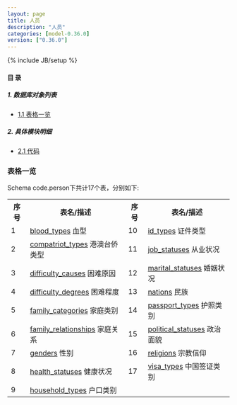 ```yaml
---
layout: page
title: 人员 
description: "人员"
categories: [model-0.36.0]
version: ["0.36.0"]
---
```

{% include JB/setup %}

#### 目 录

##### 1. 数据库对象列表
  * [1.1 表格一览](index.html#表格一览)

##### 2. 具体模块明细
* [2.1 代码](/model/code/person/all.html)

### 表格一览
Schema code.person下共计17个表，分别如下:

<table class="table table-bordered table-striped table-condensed">
  <tr>
    <th class="info_header text-center">序号</th>
    <th class="info_header">表名/描述</th>
    <th class="info_header text-center">序号</th>
    <th class="info_header">表名/描述</th>
  </tr>
  <tr>
    <td>1</td>
    <td><a href="/model/code/person/all.html#表格-blood_types-血型">blood_types</a> 血型</td>
    <td>10</td>
    <td><a href="/model/code/person/all.html#表格-id_types-证件类型">id_types</a> 证件类型</td>
  </tr>
  <tr>
    <td>2</td>
    <td><a href="/model/code/person/all.html#表格-compatriot_types-港澳台侨类型">compatriot_types</a> 港澳台侨类型</td>
    <td>11</td>
    <td><a href="/model/code/person/all.html#表格-job_statuses-从业状况">job_statuses</a> 从业状况</td>
  </tr>
  <tr>
    <td>3</td>
    <td><a href="/model/code/person/all.html#表格-difficulty_causes-困难原因">difficulty_causes</a> 困难原因</td>
    <td>12</td>
    <td><a href="/model/code/person/all.html#表格-marital_statuses-婚姻状况">marital_statuses</a> 婚姻状况</td>
  </tr>
  <tr>
    <td>4</td>
    <td><a href="/model/code/person/all.html#表格-difficulty_degrees-困难程度">difficulty_degrees</a> 困难程度</td>
    <td>13</td>
    <td><a href="/model/code/person/all.html#表格-nations-民族">nations</a> 民族</td>
  </tr>
  <tr>
    <td>5</td>
    <td><a href="/model/code/person/all.html#表格-family_categories-家庭类别">family_categories</a> 家庭类别</td>
    <td>14</td>
    <td><a href="/model/code/person/all.html#表格-passport_types-护照类别">passport_types</a> 护照类别</td>
  </tr>
  <tr>
    <td>6</td>
    <td><a href="/model/code/person/all.html#表格-family_relationships-家庭关系">family_relationships</a> 家庭关系</td>
    <td>15</td>
    <td><a href="/model/code/person/all.html#表格-political_statuses-政治面貌">political_statuses</a> 政治面貌</td>
  </tr>
  <tr>
    <td>7</td>
    <td><a href="/model/code/person/all.html#表格-genders-性别">genders</a> 性别</td>
    <td>16</td>
    <td><a href="/model/code/person/all.html#表格-religions-宗教信仰">religions</a> 宗教信仰</td>
  </tr>
  <tr>
    <td>8</td>
    <td><a href="/model/code/person/all.html#表格-health_statuses-健康状况">health_statuses</a> 健康状况</td>
    <td>17</td>
    <td><a href="/model/code/person/all.html#表格-visa_types-中国签证类别">visa_types</a> 中国签证类别</td>
  </tr>
  <tr>
    <td>9</td>
    <td><a href="/model/code/person/all.html#表格-household_types-户口类别">household_types</a> 户口类别</td>
    <td></td>
    <td></td>
  </tr>
</table>

